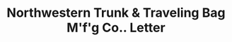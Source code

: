 ---
doi: 10.7916/D8989K6Q
date_other: '1890'
date_other_textual: 1890-1899
form: correspondence
genre:
- Letters (correspondence)
name:
- Northwestern Trunk & Traveling Bag M'f'g Co.
object_in_context_url: https://biggert.cul.columbia.edu/items/view/ave_biggert_01620
subject_hierarchical_geographic:
- Racine, Wisconsin, United States
subject_name:
- Northwestern Trunk & Traveling Bag M'f'g Co.
title: Northwestern Trunk & Traveling Bag M'f'g Co.. Letter
sort_title: Northwestern Trunk & Traveling Bag M'f'g Co.. Letter
call_number: ave_biggert_01620
coordinates:
- 42.726111111111116,-87.80583333333333
pid: ave_biggert_01620
identifiers: ave_biggert_01620
canvas_id: ldpd:396879
permalink: "/items/ave_biggert_01620/"
layout: iiif-image-page
---